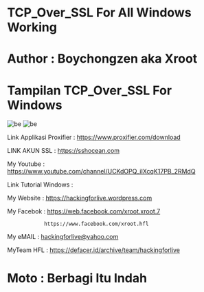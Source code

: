 # TCP_Over_SSL For All Windows Working 

# Author : Boychongzen aka Xroot

# Tampilan TCP_Over_SSL For Windows 
![be](https://raw.githubusercontent.com/boychongzen18/TCP_Over_SSL/master/tcp.jpg)
![be](https://raw.githubusercontent.com/boychongzen18/TCP_Over_SSL/master/tcp1.jpg)

Link Applikasi Proxifier : https://www.proxifier.com/download

LINK AKUN SSL           : https://sshocean.com

My Youtube    : https://www.youtube.com/channel/UCKdOPQ_iIXcqK17PB_2RMdQ

Link Tutorial Windows : 

My Website    : https://hackingforlive.wordpress.com

My Facebok    : https://web.facebook.com/xroot.xroot.7

                https://www.facebook.com/xroot.hfl

My eMAIL      : hackingforlive@yahoo.com

MyTeam HFL    : https://defacer.id/archive/team/hackingforlive

# Moto : Berbagi Itu Indah
